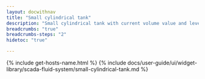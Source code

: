 ```yaml
---
layout: docwithnav
title: "Small cylindrical tank"
description: "Small cylindrical tank with current volume value and level visualizations."
breadcrumbs: "true"
breadcrumbs-steps: "2"
hidetoc: "true"

---
```

{% include get-hosts-name.html %}
{% include docs/user-guide/ui/widget-library/scada-fluid-system/small-cylindrical-tank.md %}
